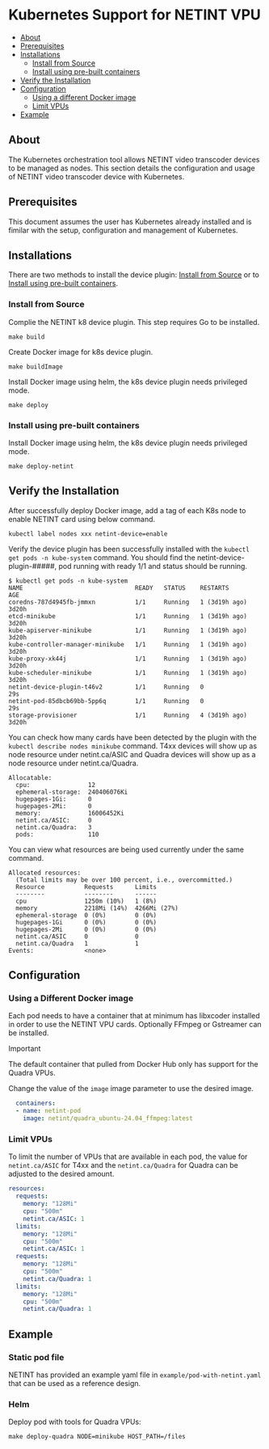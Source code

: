 # Kubernetes Support for NETINT VPU


  - [About](#about)
  - [Prerequisites](#prerequisites)
  - [Installations](#installations)
    - [Install from Source](#install-from-source)
    - [Install using pre-built containers](#install-using-pre-built-containers)
  - [Verify the Installation](#verify-the-installation)
  - [Configuration](#configuration)
    - [Using a different Docker image](#using-a-different-docker-image)
    - [Limit VPUs](#limit-vpus)
  - [Example](#example)


## About
The Kubernetes orchestration tool allows NETINT video transcoder devices to be managed as nodes. This section details the configuration and usage of NETINT video transcoder device with Kubernetes.

## Prerequisites

This document assumes the user has Kubernetes already installed and is fimilar with the setup, configuration and management of Kubernetes.

## Installations

There are two methods to install the device plugin: [Install from Source](#install-from-source) or to [Install using pre-built containers](#install-using-pre-built-containers).

### Install from Source

Complie the NETINT k8 device plugin. This step requires Go to be installed.
```
make build
```
Create Docker image for k8s device plugin.
```
make buildImage
```
Install Docker image using helm, the k8s device plugin needs privileged mode.
```
make deploy         
```

### Install using pre-built containers

Install Docker image using helm, the k8s device plugin needs privileged mode.
```
make deploy-netint
```

## Verify the Installation

After successfully deploy Docker image, add a tag of each K8s node to enable NETINT card using below command.
```
kubectl label nodes xxx netint-device=enable
```

Verify the device plugin has been successfully installed with the `kubectl get pods -n kube-system` command. You should find the netint-device-plugin-#####, pod running with ready 1/1 and status should be running. 

```
$ kubectl get pods -n kube-system
NAME                               READY   STATUS    RESTARTS        AGE
coredns-787d4945fb-jmmxn           1/1     Running   1 (3d19h ago)   3d20h
etcd-minikube                      1/1     Running   1 (3d19h ago)   3d20h
kube-apiserver-minikube            1/1     Running   1 (3d19h ago)   3d20h
kube-controller-manager-minikube   1/1     Running   1 (3d19h ago)   3d20h
kube-proxy-xk44j                   1/1     Running   1 (3d19h ago)   3d20h
kube-scheduler-minikube            1/1     Running   1 (3d19h ago)   3d20h
netint-device-plugin-t46v2         1/1     Running   0               29s
netint-pod-85dbcb69bb-5pp6q        1/1     Running   0               29s
storage-provisioner                1/1     Running   4 (3d19h ago)   3d20h
```

You can check how many cards have been detected by the plugin with the `kubectl describe nodes minikube` command. T4xx devices will show up as node resource under netint.ca/ASIC and Quadra devices will show up as a node resource under netint.ca/Quadra.

```
Allocatable:
  cpu:                12
  ephemeral-storage:  240406076Ki
  hugepages-1Gi:      0
  hugepages-2Mi:      0
  memory:             16006452Ki
  netint.ca/ASIC:     0
  netint.ca/Quadra:   3
  pods:               110
```

You can view what resources are being used currently under the same command.

```
Allocated resources:
  (Total limits may be over 100 percent, i.e., overcommitted.)
  Resource           Requests      Limits
  --------           --------      ------
  cpu                1250m (10%)   1 (8%)
  memory             2218Mi (14%)  4266Mi (27%)
  ephemeral-storage  0 (0%)        0 (0%)
  hugepages-1Gi      0 (0%)        0 (0%)
  hugepages-2Mi      0 (0%)        0 (0%)
  netint.ca/ASIC     0             0
  netint.ca/Quadra   1             1
Events:              <none>
```

## Configuration

### Using a Different Docker image

Each pod needs to have a container that at minimum has libxcoder installed in order to use the NETINT VPU cards. Optionally FFmpeg or Gstreamer can be installed.

> [!IMPORTANT]
> The default container that pulled from Docker Hub only has support for the Quadra VPUs.

Change the value of the `image` image parameter to use the desired image.

```yml
  containers:
  - name: netint-pod
    image: netint/quadra_ubuntu-24.04_ffmpeg:latest
```

### Limit VPUs

To limit the number of VPUs that are available in each pod, the value for `netint.ca/ASIC` for T4xx and the `netint.ca/Quadra` for Quadra can be adjusted to the desired amount.

```yml
resources:
  requests:
    memory: "128Mi"
    cpu: "500m"
    netint.ca/ASIC: 1
  limits:
    memory: "128Mi"
    cpu: "500m"
    netint.ca/ASIC: 1
  requests:
    memory: "128Mi"
    cpu: "500m"
    netint.ca/Quadra: 1
  limits:
    memory: "128Mi"
    cpu: "500m"
    netint.ca/Quadra: 1
```


## Example

### Static pod file

NETINT has provided an example yaml file in `example/pod-with-netint.yaml` that can be used as a reference design.

### Helm

Deploy pod with tools for Quadra VPUs:
```
make deploy-quadra NODE=minikube HOST_PATH=/files
```
